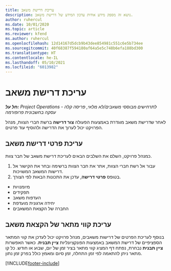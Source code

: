 ```yaml
---
title: עריכת דרישת משאב
description: נושא זה מספק מידע אודות עדכון המידע של דרישת משאב.
author: ruhercul
ms.date: 10/01/2020
ms.topic: article
ms.reviewer: kfend
ms.author: ruhercul
ms.openlocfilehash: 12d14167d5dcb9b43dee854981c551c6e5b734ee
ms.sourcegitcommit: 40f68387f594180af64a5e5c748b6efa188bd300
ms.translationtype: HT
ms.contentlocale: he-IL
ms.lasthandoff: 05/10/2021
ms.locfileid: "6013982"
---
```

# <a name="edit-a-resource-requirement"></a>עריכת דרישת משאב

_**חל על:** Project Operations לתרחישים מבוססי משאבים/לא מלאי, פריסה קלה - עסקה בחשבונית פרופורמה_

לאחר שדרישת משאב מוגדרת באמצעות הפעולה **צור דרישה** ברשת חברי הצוות, מנהל הפרויקט יכול לערוך את הדרישה ולהוסיף עוד פרטים.

## <a name="edit-resource-requirement-details"></a>עריכת פרטי דרישת משאב

כמנהל פרויקט, השלם את השלבים הבאים לעריכת דרישת משאב של חבר צוות.

1. עבור אל רשת חברי הצוות, אתר את חבר הצוות ברשימה ובחר את הקישור אל דרישות המשאב המשויכות.
2. בטופס **פרטי דרישה**, עדכן את התכונות הבאות לפי הצורך.

- מיומנויות
- תפקידים
- העדפות משאב
- יחידה ארגונית מועדפת
- החברה של הקצאת המשאבים

## <a name="edit-resource-assignment-contours"></a>עריכת קווי מתאר של הקצאת משאב

בנוסף לעריכת הפרטים של דרישות משאבים, מנהל פרויקט יכול לעדכן את קווי המתאר הספציפיים של דרישת המשאב באמצעות הפונקציונליות **ציין תבנית**. כאשר האפשרות **ציין תבנית** נבחרת, נפתח דף המציג קווי מתאר בציר זמן של יום, שבוע או חודש. כל קו מתאר ניתן להתאמה לפי זמן התחלה, זמן סיום ומאמץ כולל בפרק זמן נתון.

[!INCLUDE[footer-include](../includes/footer-banner.md)]